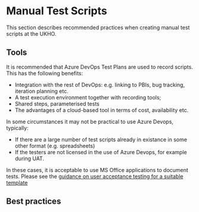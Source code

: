 # Manual Test Scripts

This section describes recommended practices when creating manual test scripts at the UKHO.

## Tools

It is recommended that Azure DevOps Test Plans are used to record scripts.  This has the following benefits:

- Integration with the rest of DevOps: e.g. linking to PBIs, bug tracking, iteration planning etc.
- A test execution environment together with recording tools;
- Shared steps, parameterised tests
- The advantages of a cloud-based tool in terms of cost, availability etc.

In some circumstances it may not be practical to use Azure Devops, typically:

- If there are a large number of test scripts already in existance in some other format (e.g. spreadsheets)
- If the testers are not licensed in the use of Azure Devops, for example during UAT.

In these cases, it is acceptable to use MS Office applications to document tests.  Please see the [guidance on user acceptance testing for a suitable template](./user-acceptance-testing.md)

## Best practices
